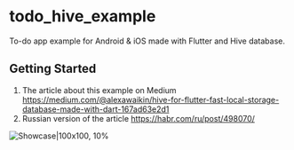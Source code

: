 # todo_hive_example

To-do app example for Android & iOS made with Flutter and Hive database.

## Getting Started

1. The article about this example on Medium https://medium.com/@alexawaikin/hive-for-flutter-fast-local-storage-database-made-with-dart-167ad63e2d1
2. Russian version of the article https://habr.com/ru/post/498070/


![Showcase|100x100, 10%](https://habrastorage.org/webt/is/xz/as/isxzasjln1m6kt7gpezg0kn4-ey.gif)